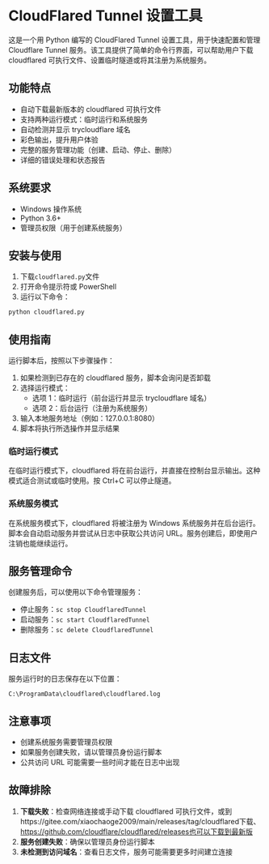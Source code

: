 # CloudFlared Tunnel 设置工具

这是一个用 Python 编写的 CloudFlared Tunnel 设置工具，用于快速配置和管理 Cloudflare Tunnel 服务。该工具提供了简单的命令行界面，可以帮助用户下载 cloudflared 可执行文件、设置临时隧道或将其注册为系统服务。

## 功能特点

- 自动下载最新版本的 cloudflared 可执行文件
- 支持两种运行模式：临时运行和系统服务
- 自动检测并显示 trycloudflare 域名
- 彩色输出，提升用户体验
- 完整的服务管理功能（创建、启动、停止、删除）
- 详细的错误处理和状态报告

## 系统要求

- Windows 操作系统
- Python 3.6+
- 管理员权限（用于创建系统服务）

## 安装与使用

1. 下载`cloudflared.py`文件
2. 打开命令提示符或 PowerShell
3. 运行以下命令：

```bash
python cloudflared.py
```

## 使用指南

运行脚本后，按照以下步骤操作：

1. 如果检测到已存在的 cloudflared 服务，脚本会询问是否卸载
2. 选择运行模式：
   - 选项 1：临时运行（前台运行并显示 trycloudflare 域名）
   - 选项 2：后台运行（注册为系统服务）
3. 输入本地服务地址（例如：127.0.0.1:8080）
4. 脚本将执行所选操作并显示结果

### 临时运行模式

在临时运行模式下，cloudflared 将在前台运行，并直接在控制台显示输出。这种模式适合测试或临时使用。按 Ctrl+C 可以停止隧道。

### 系统服务模式

在系统服务模式下，cloudflared 将被注册为 Windows 系统服务并在后台运行。脚本会自动启动服务并尝试从日志中获取公共访问 URL。服务创建后，即使用户注销也能继续运行。

## 服务管理命令

创建服务后，可以使用以下命令管理服务：

- 停止服务：`sc stop CloudflaredTunnel`
- 启动服务：`sc start CloudflaredTunnel`
- 删除服务：`sc delete CloudflaredTunnel`

## 日志文件

服务运行时的日志保存在以下位置：

```
C:\ProgramData\cloudflared\cloudflared.log
```

## 注意事项

- 创建系统服务需要管理员权限
- 如果服务创建失败，请以管理员身份运行脚本
- 公共访问 URL 可能需要一些时间才能在日志中出现

## 故障排除

1. **下载失败**：检查网络连接或手动下载 cloudflared 可执行文件，或到https://gitee.com/xiaochaoge2009/main/releases/tag/cloudflared下载、https://github.com/cloudflare/cloudflared/releases也可以下载到最新版
2. **服务创建失败**：确保以管理员身份运行脚本
3. **未检测到访问域名**：查看日志文件，服务可能需要更多时间建立连接

